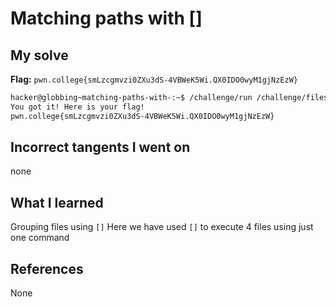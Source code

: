 # Matching paths with []

## My solve
**Flag:** `pwn.college{smLzcgmvzi0ZXu3dS-4VBWeK5Wi.QX0IDO0wyM1gjNzEzW}`

```bash
hacker@globbing~matching-paths-with-:~$ /challenge/run /challenge/files/file_[bash]
You got it! Here is your flag!
pwn.college{smLzcgmvzi0ZXu3dS-4VBWeK5Wi.QX0IDO0wyM1gjNzEzW}

```

## Incorrect tangents I went on
none

## What I learned
Grouping files using `[]`
Here we have used `[]` to execute 4 files using just one command

## References 
None
